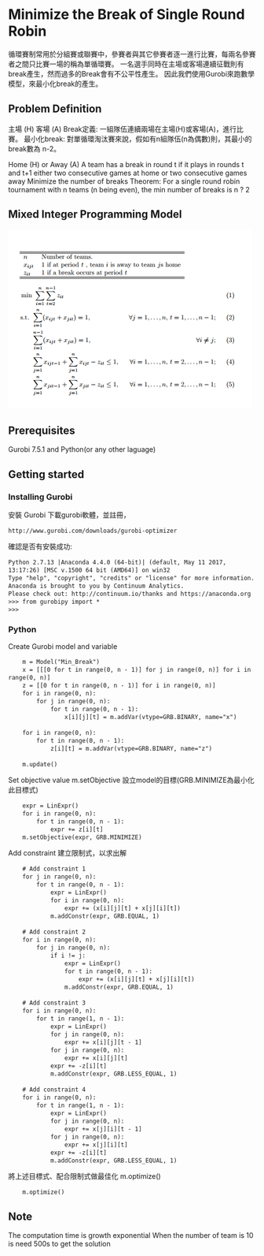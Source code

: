 # Minimize the Break of Single Round Robin 
循環賽制常用於分組賽或聯賽中，參賽者與其它參賽者逐一進行比賽，每兩名參賽者之間只比賽一場的稱為單循環賽。
一名選手同時在主場或客場連續征戰則有break產生，然而過多的Break會有不公平性產生。
因此我們使用Gurobi來跑數學模型，來最小化break的產生。

## Problem Definition

主場 (H)  客場 (A)
Break定義: 一組隊伍連續兩場在主場(H)或客場(A)，進行比賽。
最小化break: 對單循環淘汰賽來說，假如有n組隊伍(n為偶數)則，其最小的break數為 n-2。

Home (H) or Away (A)
A team has a break in round t if it plays in rounds t and t+1 either two consecutive games at home or two consecutive games away
Minimize the number of breaks
Theorem: For a single round robin tournament with n teams (n being even), the min number of breaks is n ?  2

## Mixed Integer Programming Model
![image](https://github.com/KTLin8143/Scheduling/blob/master/Single%20Round%20Robin/Mini%20Break%20Model.PNG)


## Prerequisites

Gurobi 7.5.1 and Python(or any other laguage)

## Getting started 

### Installing Gurobi

安裝 Gurobi
下載gurobi軟體，並註冊，
```
http://www.gurobi.com/downloads/gurobi-optimizer
```

確認是否有安裝成功:
```
Python 2.7.13 |Anaconda 4.4.0 (64-bit)| (default, May 11 2017, 13:17:26) [MSC v.1500 64 bit (AMD64)] on win32
Type "help", "copyright", "credits" or "license" for more information.
Anaconda is brought to you by Continuum Analytics.
Please check out: http://continuum.io/thanks and https://anaconda.org
>>> from gurobipy import *
>>>

```
### Python 

Create Gurobi model and variable

``` 
    m = Model("Min_Break")
    x = [[[0 for t in range(0, n - 1)] for j in range(0, n)] for i in range(0, n)]
    z = [[0 for t in range(0, n - 1)] for i in range(0, n)]
    for i in range(0, n):
        for j in range(0, n):
            for t in range(0, n - 1):
                x[i][j][t] = m.addVar(vtype=GRB.BINARY, name="x")

    for i in range(0, n):
        for t in range(0, n - 1):
            z[i][t] = m.addVar(vtype=GRB.BINARY, name="z")

    m.update()

```

Set objective value
m.setObjective 設立model的目標(GRB.MINIMIZE為最小化此目標式)
```
    expr = LinExpr()
    for i in range(0, n):
        for t in range(0, n - 1):
            expr += z[i][t]
    m.setObjective(expr, GRB.MINIMIZE)
```
Add constraint
建立限制式，以求出解

```
    # Add constraint 1
    for j in range(0, n):
        for t in range(0, n - 1):
            expr = LinExpr()
            for i in range(0, n):
                expr += (x[i][j][t] + x[j][i][t])
            m.addConstr(expr, GRB.EQUAL, 1)

    # Add constraint 2
    for i in range(0, n):
        for j in range(0, n):
            if i != j:
                expr = LinExpr()
                for t in range(0, n - 1):
                    expr += (x[i][j][t] + x[j][i][t])
                m.addConstr(expr, GRB.EQUAL, 1)

    # Add constraint 3
    for i in range(0, n):
        for t in range(1, n - 1):
            expr = LinExpr()
            for j in range(0, n):
                expr += x[i][j][t - 1]
            for j in range(0, n):
                expr += x[i][j][t]
            expr += -z[i][t]
            m.addConstr(expr, GRB.LESS_EQUAL, 1)

    # Add constraint 4
    for i in range(0, n):
        for t in range(1, n - 1):
            expr = LinExpr()
            for j in range(0, n):
                expr += x[j][i][t - 1]
            for j in range(0, n):
                expr += x[j][i][t]
            expr += -z[i][t]
            m.addConstr(expr, GRB.LESS_EQUAL, 1)
```

將上述目標式、配合限制式做最佳化 m.optimize()

```
    m.optimize()
```
## Note

The computation time is growth exponential
When the number of team is 10 is need 500s to get the solution

